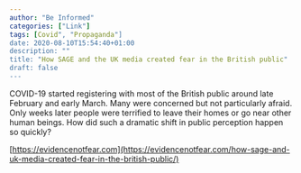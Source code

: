 ```yaml
---
author: "Be Informed"
categories: ["Link"]
tags: [Covid", "Propaganda"]
date: 2020-08-10T15:54:40+01:00
description: ""
title: "How SAGE and the UK media created fear in the British public"
draft: false
---
```


COVID-19 started registering with most of the British public around late February and early March. Many were concerned but not particularly  afraid. Only weeks later people were terrified to leave their homes or  go near other human beings. How did such a dramatic shift in public  perception happen so quickly?  

[https://evidencenotfear.com](https://evidencenotfear.com/how-sage-and-uk-media-created-fear-in-the-british-public/)